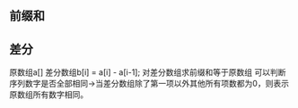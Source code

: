## 前缀和

## 差分
原数组a[]
差分数组b[i] = a[i] - a[i-1];
对差分数组求前缀和等于原数组
可以判断序列数字是否全部相同->当差分数组除了第一项以外其他所有项数都为0，则表示原数组所有数字相同。